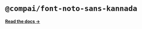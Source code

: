 # `@compai/font-noto-sans-kannada`

[**Read the docs &rarr;**](https://components.ai/docs/typefaces/noto-sans-kannada)
